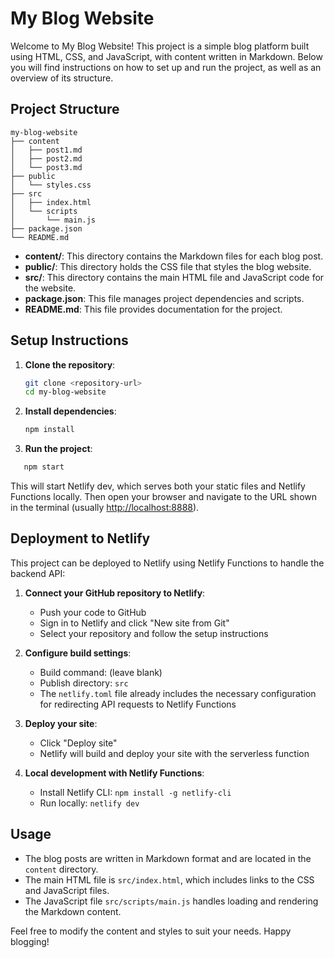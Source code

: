 # My Blog Website

Welcome to My Blog Website! This project is a simple blog platform built using HTML, CSS, and JavaScript, with content written in Markdown. Below you will find instructions on how to set up and run the project, as well as an overview of its structure.

## Project Structure

```
my-blog-website
├── content
│   ├── post1.md
│   ├── post2.md
│   └── post3.md
├── public
│   └── styles.css
├── src
│   ├── index.html
│   └── scripts
│       └── main.js
├── package.json
└── README.md
```

- **content/**: This directory contains the Markdown files for each blog post.
- **public/**: This directory holds the CSS file that styles the blog website.
- **src/**: This directory contains the main HTML file and JavaScript code for the website.
- **package.json**: This file manages project dependencies and scripts.
- **README.md**: This file provides documentation for the project.

## Setup Instructions

1. **Clone the repository**:

   ```bash
   git clone <repository-url>
   cd my-blog-website
   ```

2. **Install dependencies**:

   ```bash
   npm install
   ```

3. **Run the project**:

```bash
   npm start
   ```

   This will start Netlify dev, which serves both your static files and Netlify Functions locally.
   Then open your browser and navigate to the URL shown in the terminal (usually <http://localhost:8888>).

## Deployment to Netlify

This project can be deployed to Netlify using Netlify Functions to handle the backend API:

1. **Connect your GitHub repository to Netlify**:
   - Push your code to GitHub
   - Sign in to Netlify and click "New site from Git"
   - Select your repository and follow the setup instructions

2. **Configure build settings**:
   - Build command: (leave blank)
   - Publish directory: `src`
   - The `netlify.toml` file already includes the necessary configuration for redirecting API requests to Netlify Functions

3. **Deploy your site**:
   - Click "Deploy site"
   - Netlify will build and deploy your site with the serverless function

4. **Local development with Netlify Functions**:
   - Install Netlify CLI: `npm install -g netlify-cli`
   - Run locally: `netlify dev`

## Usage

- The blog posts are written in Markdown format and are located in the `content` directory.
- The main HTML file is `src/index.html`, which includes links to the CSS and JavaScript files.
- The JavaScript file `src/scripts/main.js` handles loading and rendering the Markdown content.

Feel free to modify the content and styles to suit your needs. Happy blogging!
